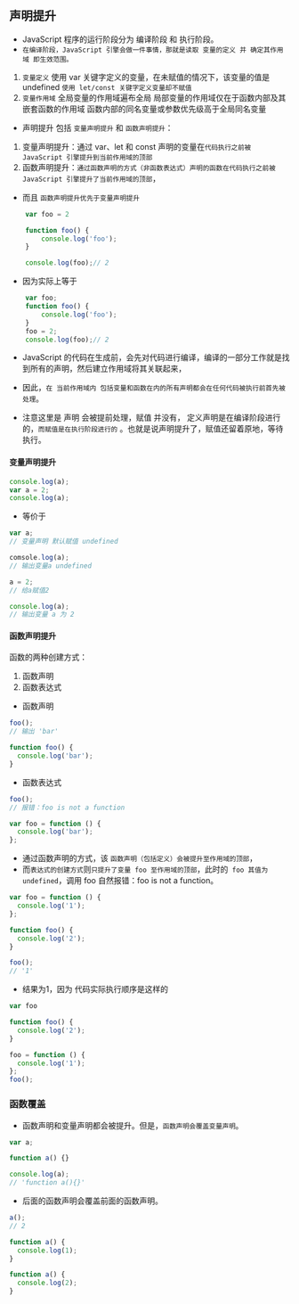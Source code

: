 ## 声明提升
* JavaScript 程序的运行阶段分为 编译阶段 和 执行阶段。
* `在编译阶段，JavaScript 引擎会做一件事情，那就是读取 变量的定义 并 确定其作用域 即生效范围。`
1. `变量定义`
  使用 var 关键字定义的变量，在未赋值的情况下，该变量的值是 undefined
  `使用 let/const 关键字定义变量却不赋值`
2. `变量作用域`
  全局变量的作用域遍布全局
  局部变量的作用域仅在于函数内部及其嵌套函数的作用域
  函数内部的同名变量或参数优先级高于全局同名变量

* 声明提升 包括 `变量声明提升` 和 `函数声明提升`：
1. 变量声明提升：通过 var、let 和 const 声明的变量在`代码执行之前被 JavaScript 引擎提升到当前作用域的顶部`
2. 函数声明提升：`通过函数声明的方式（非函数表达式）声明的函数在代码执行之前被 JavaScript 引擎提升了当前作用域的顶部`，
* 而且 `函数声明提升优先于变量声明提升`
```javascript
    var foo = 2

    function foo() {
        console.log('foo');
    }

    console.log(foo);// 2
```
* 因为实际上等于
```javascript
    var foo;
    function foo() {
        console.log('foo');
    }
    foo = 2;
    console.log(foo);// 2
```
* JavaScript 的代码在生成前，会先对代码进行编译，编译的一部分工作就是找到所有的声明，然后建立作用域将其关联起来，
* 因此，`在 当前作用域内 包括变量和函数在内的所有声明都会在任何代码被执行前首先被处理`。

* 注意这里是 声明 会被提前处理，赋值 并没有， 定义声明是在编译阶段进行的，`而赋值是在执行阶段进行的` 。也就是说声明提升了，赋值还留着原地，等待执行。

#### 变量声明提升
```javascript
console.log(a);
var a = 2;
console.log(a);
```
* 等价于
```javascript
var a;
// 变量声明 默认赋值 undefined

comsole.log(a);
// 输出变量a undefined

a = 2;
// 给a赋值2

console.log(a);
// 输出变量 a 为 2
```

#### 函数声明提升
函数的两种创建方式：
1. 函数声明
2. 函数表达式
* 函数声明
```javascript
foo();
// 输出 'bar'

function foo() {
  console.log('bar');
}
```
* 函数表达式
```javascript
foo();
// 报错：foo is not a function

var foo = function () {
  console.log('bar');
};
```
* 通过函数声明的方式，该 `函数声明（包括定义）会被提升至作用域的顶部`，
* 而`表达式的创建方式`则`只提升了变量 foo 至作用域的顶部`，此时的` foo 其值为undefined`，调用 foo 自然报错：foo is not a function。

```javascript
var foo = function () {
  console.log('1');
};

function foo() {
  console.log('2');
}

foo();
// '1'
```
* 结果为1，因为 代码实际执行顺序是这样的
```javascript
var foo

function foo() {
  console.log('2');
}

foo = function () {
  console.log('1');
};
foo();
```

### 函数覆盖
* 函数声明和变量声明都会被提升。但是，`函数声明会覆盖变量声明`。
```javascript
var a;

function a() {}

console.log(a);
// 'function a(){}'
```

* 后面的函数声明会覆盖前面的函数声明。
```javascript
a();
// 2

function a() {
  console.log(1);
}

function a() {
  console.log(2);
}
```
